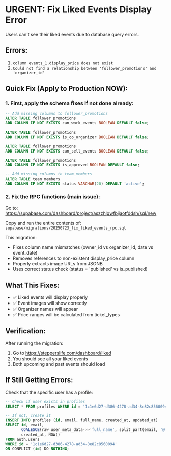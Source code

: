 # URGENT: Fix Liked Events Display Error

Users can't see their liked events due to database query errors.

## Errors:
1. `column events_1.display_price does not exist` 
2. `Could not find a relationship between 'follower_promotions' and 'organizer_id'`

## Quick Fix (Apply to Production NOW):

### 1. First, apply the schema fixes if not done already:
```sql
-- Add missing columns to follower_promotions
ALTER TABLE follower_promotions 
ADD COLUMN IF NOT EXISTS can_work_events BOOLEAN DEFAULT false;

ALTER TABLE follower_promotions 
ADD COLUMN IF NOT EXISTS is_co_organizer BOOLEAN DEFAULT false;

ALTER TABLE follower_promotions 
ADD COLUMN IF NOT EXISTS can_sell_events BOOLEAN DEFAULT false;

ALTER TABLE follower_promotions 
ADD COLUMN IF NOT EXISTS is_approved BOOLEAN DEFAULT false;

-- Add missing columns to team_members
ALTER TABLE team_members 
ADD COLUMN IF NOT EXISTS status VARCHAR(20) DEFAULT 'active';
```

### 2. Fix the RPC functions (main issue):
Go to: https://supabase.com/dashboard/project/aszzhlgwfbijaotfddsh/sql/new

Copy and run the entire contents of:
`supabase/migrations/20250723_fix_liked_events_rpc.sql`

This migration:
- Fixes column name mismatches (owner_id vs organizer_id, date vs event_date)
- Removes references to non-existent display_price column
- Properly extracts image URLs from JSONB
- Uses correct status check (status = 'published' vs is_published)

## What This Fixes:
- ✅ Liked events will display properly
- ✅ Event images will show correctly
- ✅ Organizer names will appear
- ✅ Price ranges will be calculated from ticket_types

## Verification:
After running the migration:
1. Go to https://stepperslife.com/dashboard/liked
2. You should see all your liked events
3. Both upcoming and past events should load

## If Still Getting Errors:
Check that the specific user has a profile:
```sql
-- Check if user exists in profiles
SELECT * FROM profiles WHERE id = '1c1e6d27-d386-4278-ad34-8e82c8560094';

-- If not, create it
INSERT INTO profiles (id, email, full_name, created_at, updated_at)
SELECT id, email, 
       COALESCE(raw_user_meta_data->>'full_name', split_part(email, '@', 1)),
       created_at, NOW()
FROM auth.users
WHERE id = '1c1e6d27-d386-4278-ad34-8e82c8560094'
ON CONFLICT (id) DO NOTHING;
```